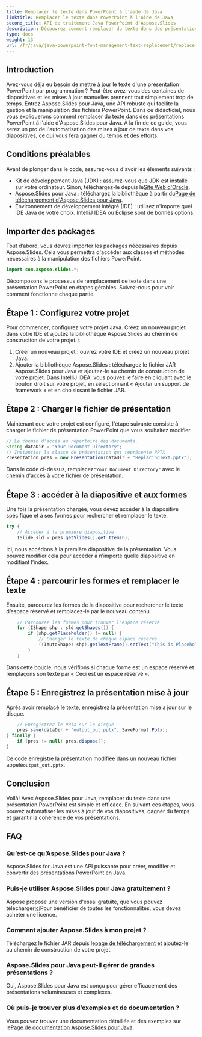 ```yaml
---
title: Remplacer le texte dans PowerPoint à l'aide de Java
linktitle: Remplacer le texte dans PowerPoint à l'aide de Java
second_title: API de traitement Java PowerPoint d'Aspose.Slides
description: Découvrez comment remplacer du texte dans des présentations PowerPoint à l'aide d'Aspose.Slides pour Java. Suivez ce guide étape par étape pour automatiser les mises à jour de vos présentations.
type: docs
weight: 13
url: /fr/java/java-powerpoint-font-management-text-replacement/replace-text-powerpoint-java/
---
```

## Introduction
Avez-vous déjà eu besoin de mettre à jour le texte d'une présentation PowerPoint par programmation ? Peut-être avez-vous des centaines de diapositives et les mises à jour manuelles prennent tout simplement trop de temps. Entrez Aspose.Slides pour Java, une API robuste qui facilite la gestion et la manipulation des fichiers PowerPoint. Dans ce didacticiel, nous vous expliquerons comment remplacer du texte dans des présentations PowerPoint à l'aide d'Aspose.Slides pour Java. À la fin de ce guide, vous serez un pro de l'automatisation des mises à jour de texte dans vos diapositives, ce qui vous fera gagner du temps et des efforts.
## Conditions préalables
Avant de plonger dans le code, assurez-vous d'avoir les éléments suivants :
- Kit de développement Java (JDK) : assurez-vous que JDK est installé sur votre ordinateur. Sinon, téléchargez-le depuis le[Site Web d'Oracle](https://www.oracle.com/java/technologies/javase-jdk11-downloads.html).
-  Aspose.Slides pour Java : téléchargez la bibliothèque à partir du[Page de téléchargement d'Aspose.Slides pour Java](https://releases.aspose.com/slides/java/).
- Environnement de développement intégré (IDE) : utilisez n'importe quel IDE Java de votre choix. IntelliJ IDEA ou Eclipse sont de bonnes options.
## Importer des packages
Tout d’abord, vous devrez importer les packages nécessaires depuis Aspose.Slides. Cela vous permettra d'accéder aux classes et méthodes nécessaires à la manipulation des fichiers PowerPoint.
```java
import com.aspose.slides.*;
```

Décomposons le processus de remplacement de texte dans une présentation PowerPoint en étapes gérables. Suivez-nous pour voir comment fonctionne chaque partie.
## Étape 1 : Configurez votre projet
Pour commencer, configurez votre projet Java. Créez un nouveau projet dans votre IDE et ajoutez la bibliothèque Aspose.Slides au chemin de construction de votre projet.
t
1. Créer un nouveau projet : ouvrez votre IDE et créez un nouveau projet Java.
2. Ajouter la bibliothèque Aspose.Slides : téléchargez le fichier JAR Aspose.Slides pour Java et ajoutez-le au chemin de construction de votre projet. Dans IntelliJ IDEA, vous pouvez le faire en cliquant avec le bouton droit sur votre projet, en sélectionnant « Ajouter un support de framework » et en choisissant le fichier JAR.
## Étape 2 : Charger le fichier de présentation
Maintenant que votre projet est configuré, l'étape suivante consiste à charger le fichier de présentation PowerPoint que vous souhaitez modifier.

```java
// Le chemin d'accès au répertoire des documents.
String dataDir = "Your Document Directory";
// Instancier la classe de présentation qui représente PPTX
Presentation pres = new Presentation(dataDir + "ReplacingText.pptx");
```
 Dans le code ci-dessus, remplacez`"Your Document Directory"` avec le chemin d'accès à votre fichier de présentation.
## Étape 3 : accéder à la diapositive et aux formes
Une fois la présentation chargée, vous devez accéder à la diapositive spécifique et à ses formes pour rechercher et remplacer le texte.

```java
try {
    // Accéder à la première diapositive
    ISlide sld = pres.getSlides().get_Item(0);
```
Ici, nous accédons à la première diapositive de la présentation. Vous pouvez modifier cela pour accéder à n’importe quelle diapositive en modifiant l’index.
## Étape 4 : parcourir les formes et remplacer le texte
Ensuite, parcourez les formes de la diapositive pour rechercher le texte d’espace réservé et remplacez-le par le nouveau contenu.
```java
    // Parcourez les formes pour trouver l'espace réservé
    for (IShape shp : sld.getShapes()) {
        if (shp.getPlaceholder() != null) {
            // Changer le texte de chaque espace réservé
            ((IAutoShape) shp).getTextFrame().setText("This is Placeholder");
        }
    }
```
Dans cette boucle, nous vérifions si chaque forme est un espace réservé et remplaçons son texte par « Ceci est un espace réservé ».
## Étape 5 : Enregistrez la présentation mise à jour
Après avoir remplacé le texte, enregistrez la présentation mise à jour sur le disque.
```java
    // Enregistrez le PPTX sur le disque
    pres.save(dataDir + "output_out.pptx", SaveFormat.Pptx);
} finally {
    if (pres != null) pres.dispose();
}
```
 Ce code enregistre la présentation modifiée dans un nouveau fichier appelé`output_out.pptx`.
## Conclusion
Voilà! Avec Aspose.Slides pour Java, remplacer du texte dans une présentation PowerPoint est simple et efficace. En suivant ces étapes, vous pouvez automatiser les mises à jour de vos diapositives, gagner du temps et garantir la cohérence de vos présentations.
## FAQ
### Qu’est-ce qu’Aspose.Slides pour Java ?
Aspose.Slides for Java est une API puissante pour créer, modifier et convertir des présentations PowerPoint en Java.
### Puis-je utiliser Aspose.Slides pour Java gratuitement ?
 Aspose propose une version d'essai gratuite, que vous pouvez télécharger[ici](https://releases.aspose.com/)Pour bénéficier de toutes les fonctionnalités, vous devez acheter une licence.
### Comment ajouter Aspose.Slides à mon projet ?
 Téléchargez le fichier JAR depuis le[page de téléchargement](https://releases.aspose.com/slides/java/) et ajoutez-le au chemin de construction de votre projet.
### Aspose.Slides pour Java peut-il gérer de grandes présentations ?
Oui, Aspose.Slides pour Java est conçu pour gérer efficacement des présentations volumineuses et complexes.
### Où puis-je trouver plus d’exemples et de documentation ?
 Vous pouvez trouver une documentation détaillée et des exemples sur le[Page de documentation Aspose.Slides pour Java](https://reference.aspose.com/slides/java/).